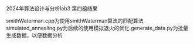 2024年算法设计与分析lab3
第四组结果

smithWaterman.cpp为使用smithWaterman算法的匹配算法
simulated_annealing.py为后续的使用模拟退火的优化
generate_data.py为批量生成数据，以便数据分析